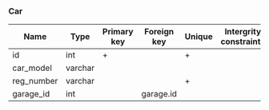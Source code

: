 ### Car

|Name|Type|Primary key|Foreign key|Unique|Intergrity constraints|
|----|----|-----------|-----------|------|----------------------|
|id|int|+||+||
|car_model|varchar|||||
|reg_number|varchar|||+||
|garage_id|int||garage.id|||

